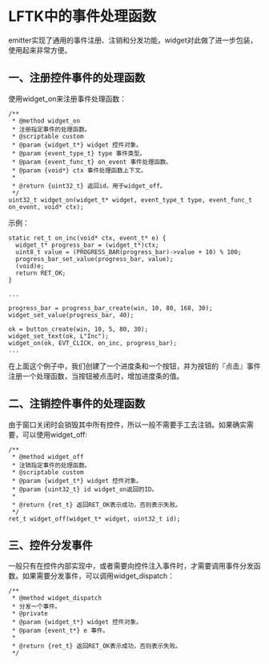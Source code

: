 # LFTK中的事件处理函数

emitter实现了通用的事件注册、注销和分发功能，widget对此做了进一步包装，使用起来非常方便。

## 一、注册控件事件的处理函数

使用widget_on来注册事件处理函数：

```
/**
 * @method widget_on
 * 注册指定事件的处理函数。
 * @scriptable custom
 * @param {widget_t*} widget 控件对象。
 * @param {event_type_t} type 事件类型。
 * @param {event_func_t} on_event 事件处理函数。
 * @param {void*} ctx 事件处理函数上下文。
 *
 * @return {uint32_t} 返回id，用于widget_off。
 */
uint32_t widget_on(widget_t* widget, event_type_t type, event_func_t on_event, void* ctx);
```

示例：

```
static ret_t on_inc(void* ctx, event_t* e) {
  widget_t* progress_bar = (widget_t*)ctx;
  uint8_t value = (PROGRESS_BAR(progress_bar)->value + 10) % 100;
  progress_bar_set_value(progress_bar, value);
  (void)e;
  return RET_OK;
}

...

progress_bar = progress_bar_create(win, 10, 80, 168, 30);
widget_set_value(progress_bar, 40);

ok = button_create(win, 10, 5, 80, 30);
widget_set_text(ok, L"Inc"); 
widget_on(ok, EVT_CLICK, on_inc, progress_bar);
...

```

在上面这个例子中，我们创建了一个进度条和一个按钮，并为按钮的『点击』事件注册一个处理函数，当按钮被点击时，增加进度条的值。

## 二、注销控件事件的处理函数

由于窗口关闭时会销毁其中所有控件，所以一般不需要手工去注销。如果确实需要，可以使用widget_off:

```
/**
 * @method widget_off
 * 注销指定事件的处理函数。
 * @scriptable custom
 * @param {widget_t*} widget 控件对象。
 * @param {uint32_t} id widget_on返回的ID。
 *
 * @return {ret_t} 返回RET_OK表示成功，否则表示失败。
 */
ret_t widget_off(widget_t* widget, uint32_t id);
```

## 三、控件分发事件

一般只有在控件内部实现中，或者需要向控件注入事件时，才需要调用事件分发函数。如果需要分发事件，可以调用widget_dispatch：

```
/**
 * @method widget_dispatch
 * 分发一个事件。
 * @private
 * @param {widget_t*} widget 控件对象。
 * @param {event_t*} e 事件。
 *
 * @return {ret_t} 返回RET_OK表示成功，否则表示失败。
 */
```



